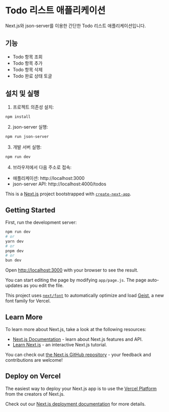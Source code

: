 # Todo 리스트 애플리케이션

Next.js와 json-server를 이용한 간단한 Todo 리스트 애플리케이션입니다.

## 기능

- Todo 항목 조회
- Todo 항목 추가
- Todo 항목 삭제
- Todo 완료 상태 토글

## 설치 및 실행

1. 프로젝트 의존성 설치:

```bash
npm install
```

2. json-server 실행:

```bash
npm run json-server
```

3. 개발 서버 실행:

```bash
npm run dev
```

4. 브라우저에서 다음 주소로 접속:

- 애플리케이션: http://localhost:3000
- json-server API: http://localhost:4000/todos

This is a [Next.js](https://nextjs.org) project bootstrapped with [`create-next-app`](https://github.com/vercel/next.js/tree/canary/packages/create-next-app).

## Getting Started

First, run the development server:

```bash
npm run dev
# or
yarn dev
# or
pnpm dev
# or
bun dev
```

Open [http://localhost:3000](http://localhost:3000) with your browser to see the result.

You can start editing the page by modifying `app/page.js`. The page auto-updates as you edit the file.

This project uses [`next/font`](https://nextjs.org/docs/app/building-your-application/optimizing/fonts) to automatically optimize and load [Geist](https://vercel.com/font), a new font family for Vercel.

## Learn More

To learn more about Next.js, take a look at the following resources:

- [Next.js Documentation](https://nextjs.org/docs) - learn about Next.js features and API.
- [Learn Next.js](https://nextjs.org/learn) - an interactive Next.js tutorial.

You can check out [the Next.js GitHub repository](https://github.com/vercel/next.js) - your feedback and contributions are welcome!

## Deploy on Vercel

The easiest way to deploy your Next.js app is to use the [Vercel Platform](https://vercel.com/new?utm_medium=default-template&filter=next.js&utm_source=create-next-app&utm_campaign=create-next-app-readme) from the creators of Next.js.

Check out our [Next.js deployment documentation](https://nextjs.org/docs/app/building-your-application/deploying) for more details.
